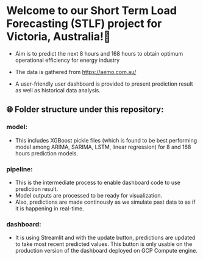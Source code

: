 # Welcome to our Short Term Load Forecasting (STLF) project for Victoria, Australia!👋

- Aim is to predict the next 8 hours and 168 hours to obtain optimum operational efficiency for energy industry

- The data is gathered from https://aemo.com.au/

- A user-friendly user dashboard is provided to present prediction result as well as historical data analysis.

## 🌐 Folder structure under this repository:


### model:
- This includes XGBoost pickle files (which is found to be best performing model among ARIMA, SARIMA, LSTM, linear regression) for 8 and 168 hours prediction models.


### pipeline:
- This is the intermediate process to enable dashboard code to use prediction result. 
- Model outputs are processed to be ready for visualization.
- Also, predictions are made continously as we simulate past data to as if it is happening in real-time.


### dashboard:
- It is using Streamlit and with the update button, predictions are updated to take most recent predicted values.
This button is only usable on the production version of the dashboard deployed on GCP Compute engine.
